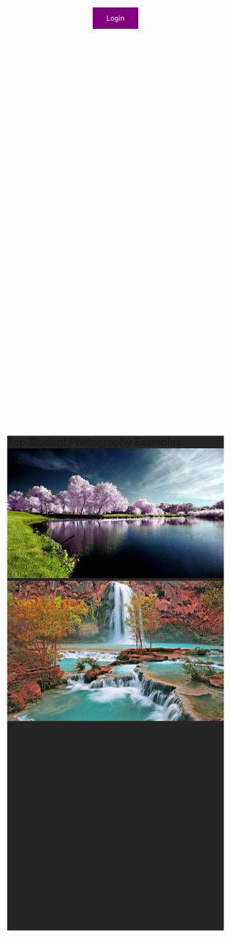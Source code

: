 <!-- ## AP CSA Tri 2 Period 2 Table 2

### [Scrum Board](https://github.com/users/PrishaB/projects/1)
### [Insights](https://github.com/PrishaB/Team2Reunion/graphs/contributors)


--- -->

<html>
<head>
<meta name="viewport" content="width=device-width, initial-scale=1">

<style>
.parallax {
  /* The image used */
  background-image: url("images/exampleimage.jpg");

  /* Set a specific height */
  min-height: 1000px;
  width: 100%; 

  /* Create the parallax scrolling effect */
  background-attachment: fixed;
  background-position: center;
  background-repeat: no-repeat;
  background-size: cover;
}
.text-center {
  text-align: center;
}
.button {
  background-color: purple;
  border: none;
  color: white;
  padding: 15px 32px;
  text-align: center;
  text-decoration: none;
  display: inline-block;
  font-size: 16px;
  margin: 4px 2px;
  cursor: pointer;
}
</style>
</head>
<body>

<div class="parallax">
<div class="text-center">
<a class="button" href="/login"> Login </a>
</div>
</div>


<div style="height:1150px;background-color:#252525;font-size:24px;font-color:white">
Top Student Photography Examples
<img src="images/autumn-poolside.jpg" alt="Top Photo Example 2">
<img src="images/The-best-nature-photography-collection.jpg" alt="Top Photo Example 3">
</div>

</body>
</html>


<!-- ## Team Members

| Name | GitHub ID and Profile | Roles | Issues |
| --- | --- | --- | --- |
| Linda Liu | [@LindaLiu1202](https://github.com/LindaLiu1202) | Backend Developer |   [Issue](https://github.com/PrishaB/Team2Reunion/issues/4)  | 
| Divyanshi Suri | [@divyanshisuri](https://github.com/divyanshisuri) | Scrum Master |  [Issue](https://github.com/PrishaB/Team2Reunion/issues/2)  |
| Serafina Wong| [@Lychee80 ](https://github.com/Lychee80 ) | DevOps | [Issue](https://github.com/Lychee80/t2_spring_8192/issues/1)  |
| Prisha Boreddy| [@PrishaB ](https://github.com/PrishaB) | Frontend Developer | [Issue](https://github.com/PrishaB/Team2Reunion/issues/2)   | -->

<style> 


p {
  font-size: 20px;
  color: white;
}
</style>